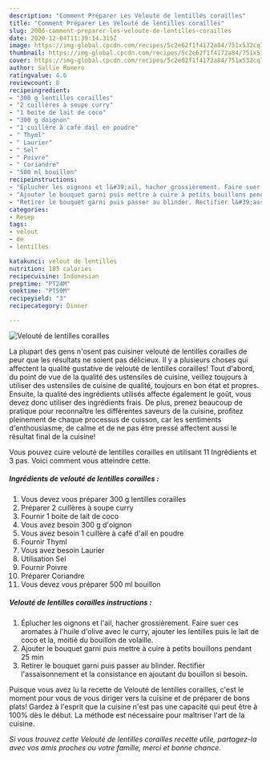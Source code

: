 ```yaml
---
description: "Comment Préparer Les Velouté de lentilles corailles"
title: "Comment Préparer Les Velouté de lentilles corailles"
slug: 2006-comment-preparer-les-veloute-de-lentilles-corailles
date: 2020-12-04T11:39:14.315Z
image: https://img-global.cpcdn.com/recipes/5c2e62f1f4172a84/751x532cq70/veloute-de-lentilles-corailles-photo-principale-de-la-recette.jpg
thumbnail: https://img-global.cpcdn.com/recipes/5c2e62f1f4172a84/751x532cq70/veloute-de-lentilles-corailles-photo-principale-de-la-recette.jpg
cover: https://img-global.cpcdn.com/recipes/5c2e62f1f4172a84/751x532cq70/veloute-de-lentilles-corailles-photo-principale-de-la-recette.jpg
author: Sallie Romero
ratingvalue: 4.6
reviewcount: 8
recipeingredient:
- "300 g lentilles corailles"
- "2 cuillères à soupe curry"
- "1 boite de lait de coco"
- "300 g doignon"
- "1 cuillère à café dail en poudre"
- " Thyml"
- " Laurier"
- " Sel"
- " Poivre"
- " Coriandre"
- "500 ml bouillon"
recipeinstructions:
- "Éplucher les oignons et l&#39;ail, hacher grossièrement. Faire suer ces aromates à l&#39;huile d&#39;olive avec le curry, ajouter les lentilles puis le lait de coco et la, moitié du bouillon de volaille."
- "Ajouter le bouquet garni puis mettre à cuire à petits bouillons pendant 25 min"
- "Retirer le bouquet garni puis passer au blinder. Rectifier l&#39;assaisonnement et la consistance en ajoutant du bouillon si besoin."
categories:
- Resep
tags:
- velout
- de
- lentilles

katakunci: velout de lentilles 
nutrition: 183 calories
recipecuisine: Indonesian
preptime: "PT24M"
cooktime: "PT59M"
recipeyield: "3"
recipecategory: Dinner

---
```



![Velouté de lentilles corailles](https://img-global.cpcdn.com/recipes/5c2e62f1f4172a84/751x532cq70/veloute-de-lentilles-corailles-photo-principale-de-la-recette.jpg)

La plupart des gens n'osent pas cuisiner velouté de lentilles corailles de peur que les résultats ne soient pas délicieux. Il y a plusieurs choses qui affectent la qualité gustative de velouté de lentilles corailles! Tout d'abord, du point de vue de la qualité des ustensiles de cuisine, veillez toujours à utiliser des ustensiles de cuisine de qualité, toujours en bon état et propres. Ensuite, la qualité des ingrédients utilisés affecte également le goût, vous devez donc utiliser des ingrédients frais. De plus, prenez beaucoup de pratique pour reconnaître les différentes saveurs de la cuisine, profitez pleinement de chaque processus de cuisson, car les sentiments d'enthousiasme, de calme et de ne pas être pressé affectent aussi le résultat final de la cuisine!

<!--inarticleads1-->

Vous pouvez cuire velouté de lentilles corailles en utilisant 11 Ingrédients et 3 pas. Voici comment vous atteindre cette.

##### Ingrédients de velouté de lentilles corailles :

1. Vous devez vous préparer 300 g lentilles corailles
1. Préparer 2 cuillères à soupe curry
1. Fournir 1 boite de lait de coco
1. Vous avez besoin 300 g d&#39;oignon
1. Vous avez besoin 1 cuillère à café d&#39;ail en poudre
1. Fournir  Thyml
1. Vous avez besoin  Laurier
1. Utilisation  Sel
1. Fournir  Poivre
1. Préparer  Coriandre
1. Vous devez vous préparer 500 ml bouillon




<!--inarticleads2-->

##### Velouté de lentilles corailles instructions :

1. Éplucher les oignons et l&#39;ail, hacher grossièrement. Faire suer ces aromates à l&#39;huile d&#39;olive avec le curry, ajouter les lentilles puis le lait de coco et la, moitié du bouillon de volaille.
1. Ajouter le bouquet garni puis mettre à cuire à petits bouillons pendant 25 min
1. Retirer le bouquet garni puis passer au blinder. Rectifier l&#39;assaisonnement et la consistance en ajoutant du bouillon si besoin.




<!--inarticleads1-->

<p>
Puisque vous avez lu la recette de Velouté de lentilles corailles, c'est le moment pour vous de vous diriger vers la cuisine et de préparer de bons plats! Gardez à l'esprit que la cuisine n'est pas une capacité qui peut être à 100% dès le début. La méthode est nécessaire pour maîtriser l'art de la cuisine.
</p>

<p>
<i>Si vous trouvez cette Velouté de lentilles corailles recette utile, partagez-la avec vos amis proches ou votre famille, merci et bonne chance.</i>
</p>
